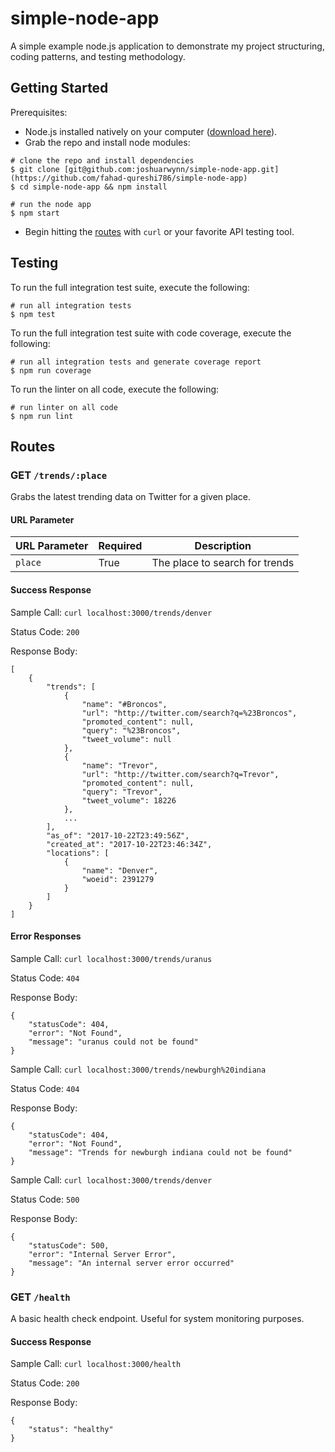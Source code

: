 # simple-node-app
A simple example node.js application to demonstrate my project structuring, coding patterns, and testing methodology.

## Getting Started

Prerequisites:
- Node.js installed natively on your computer ([download here](https://nodejs.org/)).
- Grab the repo and install node modules:

```shell
# clone the repo and install dependencies
$ git clone [git@github.com:joshuarwynn/simple-node-app.git](https://github.com/fahad-qureshi786/simple-node-app)
$ cd simple-node-app && npm install
```

```shell
# run the node app
$ npm start
```

- Begin hitting the [routes](#routes) with `curl` or your favorite API testing tool.

## Testing

To run the full integration test suite, execute the following:

```shell
# run all integration tests
$ npm test
```

To run the full integration test suite with code coverage, execute the following:

```shell
# run all integration tests and generate coverage report
$ npm run coverage
```

To run the linter on all code, execute the following:

```shell
# run linter on all code
$ npm run lint
```

## Routes

### GET `/trends/:place`

Grabs the latest trending data on Twitter for a given place.

#### URL Parameter

| URL Parameter | Required      | Description |
| ------------- | ------------- | ----------- |
| `place`      | True          | The place to search for trends |

#### Success Response

Sample Call: `curl localhost:3000/trends/denver`

Status Code: `200`

Response Body:
```
[
	{
		"trends": [
			{
				"name": "#Broncos",
				"url": "http://twitter.com/search?q=%23Broncos",
				"promoted_content": null,
				"query": "%23Broncos",
				"tweet_volume": null
			},
			{
				"name": "Trevor",
				"url": "http://twitter.com/search?q=Trevor",
				"promoted_content": null,
				"query": "Trevor",
				"tweet_volume": 18226
			},
			...
		],
		"as_of": "2017-10-22T23:49:56Z",
		"created_at": "2017-10-22T23:46:34Z",
		"locations": [
			{
				"name": "Denver",
				"woeid": 2391279
			}
		]
	}
]
```

#### Error Responses

Sample Call: `curl localhost:3000/trends/uranus`

Status Code: `404`

Response Body:
```
{
	"statusCode": 404,
	"error": "Not Found",
	"message": "uranus could not be found"
}
```

Sample Call: `curl localhost:3000/trends/newburgh%20indiana`

Status Code: `404`

Response Body:
```
{
	"statusCode": 404,
	"error": "Not Found",
	"message": "Trends for newburgh indiana could not be found"
}
```

Sample Call: `curl localhost:3000/trends/denver`

Status Code: `500`

Response Body:
```
{
	"statusCode": 500,
	"error": "Internal Server Error",
	"message": "An internal server error occurred"
}
```

### GET `/health`

A basic health check endpoint. Useful for system monitoring purposes.

#### Success Response

Sample Call: `curl localhost:3000/health`

Status Code: `200`

Response Body:
```
{
	"status": "healthy"
}
```
